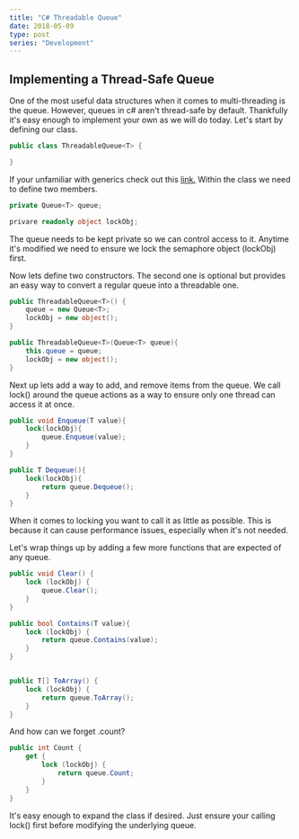 ```yaml
---
title: "C# Threadable Queue"
date: 2018-05-09
type: post
series: "Development"
---
```


## Implementing a Thread-Safe Queue

One of the most useful data structures when it comes to multi-threading is the queue. However, queues in c# aren't thread-safe by default. Thankfully it's easy enough to implement your own as we will do today. Let's start by defining our class.

```c#
public class ThreadableQueue<T> {

}
```

If your unfamiliar with generics check out this [link.](https://www.dotnetperls.com/generic) Within the class we need to define two members.

```c#
private Queue<T> queue;

privare readonly object lockObj;
```

The queue needs to be kept private so we can control access to it. Anytime it's modified we need to ensure we lock the semaphore object (lockObj) first.

Now lets define two constructors. The second one is optional but provides an easy way to convert a regular queue into a threadable one.

```c#
public ThreadableQueue<T>() {
    queue = new Queue<T>;
    lockObj = new object();
}

public ThreadableQueue<T>(Queue<T> queue){
    this.queue = queue;
    lockObj = new object();
}
```

Next up lets add a way to add, and remove items from the queue. We call lock() around the queue actions as a way to ensure only one thread can access it at once.

```c#
public void Enqueue(T value){
    lock(lockObj){
        queue.Enqueue(value);
    }
}

public T Dequeue(){
    lock(lockObj){
        return queue.Dequeue();
    }
}
```

When it comes to locking you want to call it as little as possible. This is because it can cause performance issues, especially when it's not needed.

Let's wrap things up by adding a few more functions that are expected of any queue.

```c#
public void Clear() {
    lock (lockObj) {
        queue.Clear();
    }
}

public bool Contains(T value){
    lock (lockObj) {
        return queue.Contains(value);
    }
}


public T[] ToArray() {
    lock (lockObj) {
        return queue.ToArray();
    }
}
```

And how can we forget .count?

```c#
public int Count {
    get {
        lock (lockObj) {
            return queue.Count;
        }
    }
}
```

It's easy enough to expand the class if desired. Just ensure your calling lock() first before modifying the underlying queue.
